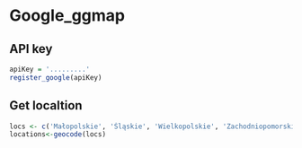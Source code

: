 # Google_ggmap

## API key
```R
apiKey = '.........'
register_google(apiKey)
```

## Get localtion
```R
locs <- c('Małopolskie', 'Śląskie', 'Wielkopolskie', 'Zachodniopomorskie', 'Lubuskie', 'Dolnośląskie', 'Opolskie', 'Kujawsko-pomorskie', 'Warmińsko-mazurskie', 'Pomorskie', 'Łódzkie', 'Świętokrzyskie', 'Lubelskie', 'Podkarpackie', 'Podlaskie', 'Mazowiecki')
locations<-geocode(locs)
```